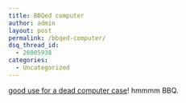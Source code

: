 ```yaml
---
title: BBQed computer
author: admin
layout: post
permalink: /bbqed-computer/
dsq_thread_id:
  - 26005938
categories:
  - Uncategorized
---
```

[good use for a dead computer case][1]! hmmmm BBQ.

 [1]: http://www.hardocp.com/image.html?image=MTA2Mjg2NTM3NU9KWnZ1NmQ4VGVfMV8yX2wuanBn